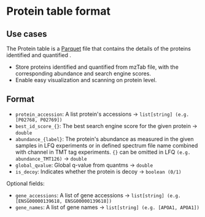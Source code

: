 # Protein table format

## Use cases

The Protein table is a [Parquet](https://github.com/apache/parquet-format) file that contains the details of the proteins identified and quantified .

- Store proteins identified and quantified from mzTab file, with the corresponding abundance and search engine scores.
- Enable easy visualization and scanning on protein level.

## Format

- `protein_accession`: A list protein's accessions -> `list[string] (e.g. [P02768, P02769])`
- `best_id_score_{}`: The best search engine score for the given protein -> `double`
- `abundance_{label}`: The protein's abundance as measured in the given samples in LFQ experiments or in defined spectrum file name combined with channel in TMT tag experiments. `{}` can be omitted in LFQ `(e.g. abundance_TMT126)` -> `double`
- `global_qvalue`: Global q-value from quantms -> `double`
- `is_decoy`: Indicates whether the protein is decoy -> `boolean (0/1)`

Optional fields:

- `gene_accessions`: A list of gene accessions -> `list[string] (e.g. [ENSG00000139618, ENSG00000139618])`
- `gene_names`: A list of gene names -> `list[string] (e.g. [APOA1, APOA1])`